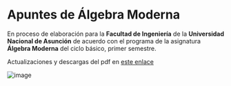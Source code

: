# Apuntes de Álgebra Moderna

En proceso de elaboración para la **Facultad de Ingeniería** de la **Universidad Nacional de Asunción** de acuerdo con el programa de la asignatura **Álgebra Moderna** del ciclo básico, primer semestre.

Actualizaciones y descargas del pdf en [este enlace](https://github.com/fredyGabriel/algebra-moderna/releases)

![image](https://github.com/user-attachments/assets/309ca043-f886-42ee-ad3e-f42e9095c689)
